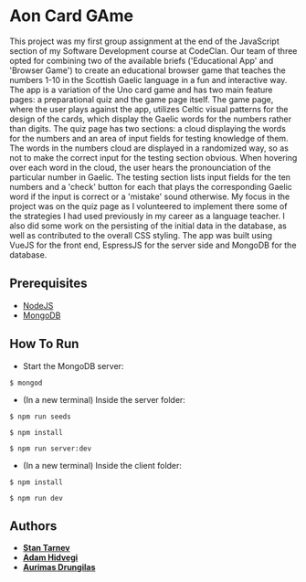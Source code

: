# Aon Card GAme

This project was my first group assignment at the end of the JavaScript section of my Software Development course at CodeClan. Our team of three opted for combining two of the available briefs ('Educational App' and 'Browser Game') to create an educational browser game that teaches the numbers 1-10 in the Scottish Gaelic language in a fun and interactive way. The app is a variation of the Uno card game and has two main feature pages: a preparational quiz and the game page itself. The game page, where the user plays against the app, utilizes Celtic visual patterns for the design of the cards, which display the Gaelic words for the numbers rather than digits. The quiz page has two sections: a cloud displaying the words for the numbers and an area of input fields for testing knowledge of them. The words in the numbers cloud are displayed in a randomized way, so as not to make the correct input for the testing section obvious. When hovering over each word in the cloud, the user hears the pronounciation of the particular number in Gaelic. The testing section lists input fields for the ten numbers and a 'check' button for each that plays the corresponding Gaelic word if the input is correct or a 'mistake' sound otherwise. My focus in the project was on the quiz page as I volunteered to implement there some of the strategies I had used previously in my career as a language teacher. I also did some work on the persisting of the initial data in the database, as well as contributed to the overall CSS styling. The app was built using VueJS for the front end, EspressJS for the server side and MongoDB for the database. 

## Prerequisites

* [NodeJS](https://nodejs.org/en/)
* [MongoDB](https://www.mongodb.com/try/download/community)

## How To Run

* Start the MongoDB server:

```
$ mongod
```

* (In a new terminal) Inside the server folder:

```
$ npm run seeds
```

```
$ npm install
```

```
$ npm run server:dev
```

* (In a new terminal) Inside the client folder:

```
$ npm install
```

```
$ npm run dev
```

## Authors

* **[Stan Tarnev](https://github.com/StanTarnev)**
* **[Adam Hidvegi](https://github.com/AdamHidvegi)**
* **[Aurimas Drungilas](https://github.com/aurimas-drungilas)**


